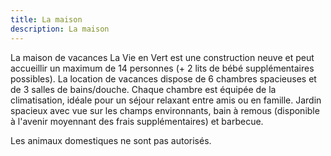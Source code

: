 ```yaml
---
title: La maison
description: La maison
---
```


La maison de vacances La Vie en Vert est une construction neuve et peut accueillir un maximum de 14 personnes (+ 2 lits de bébé supplémentaires possibles). La location de vacances dispose de 6 chambres spacieuses et de 3 salles de bains/douche. Chaque chambre est équipée de la climatisation, idéale pour un séjour relaxant entre amis ou en famille. Jardin spacieux avec vue sur les champs environnants, bain à remous (disponible à l'avenir moyennant des frais supplémentaires) et barbecue.

Les animaux domestiques ne sont pas autorisés.
